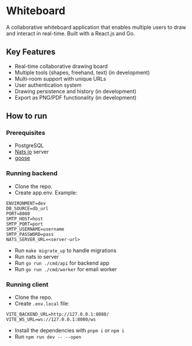 # Whiteboard

A collaborative whiteboard application that enables multiple users to draw and interact in real-time. Built with a React.js and Go.

## Key Features

- Real-time collaborative drawing board
- Multiple tools (shapes, freehand, text) (in development)
- Multi-room support with unique URLs
- User authentication system
- Drawing persistence and history (in development)
- Export as PNG/PDF functionality (in development)


## How to run

### Prerequisites 

- PostgreSQL
- [Nats io](https://nats.io/) server
- [goose](https://github.com/pressly/goose)

### Running backend

- Clone the repo.
- Create app.env. Example:

```
ENVIRONMENT=dev
DB_SOURCE=db_url
PORT=8080
SMTP_HOST=host
SMTP_PORT=port
SMTP_USERNAME=username
SMTP_PASSWORD=pass
NATS_SERVER_URL=<server-url>

```

- Run `make migrate_up` to handle migrations
- Run nats io server
- Run `go run ./cmd/api` for backend app
- Run `go run ./cmd/worker` for email worker


### Running client

- Clone the repo.
- Create `.env.local` file:

```
VITE_BACKEND_URL=http://127.0.0.1:8080/
VITE_WS_URL=ws://127.0.0.1:8080/ws
```

- Install the dependencies with `pnpm i` or `npm i`
- Run `npm run dev -- --open`
